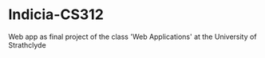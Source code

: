 Indicia-CS312
=============

Web app as final project of the class 'Web Applications' at the University of Strathclyde
